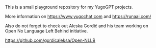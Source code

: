 This is a small playground repository for my YugoGPT projects.

More information on https://www.yugochat.com and https://runaai.com/

Also do not forget to check out Aleska Gordić and his team working on Open No Language Left Behind initiative.

https://github.com/gordicaleksa/Open-NLLB
